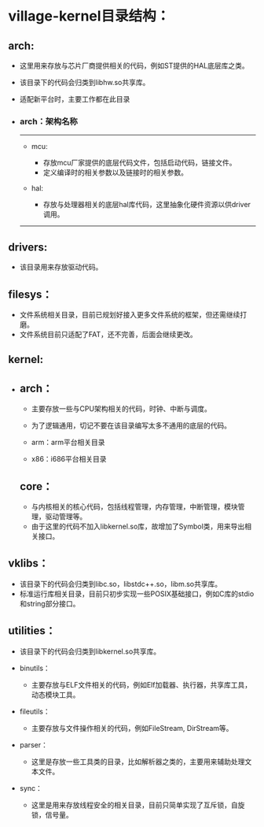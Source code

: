 # village-kernel目录结构：

## arch:
- 这里用来存放与芯片厂商提供相关的代码，例如ST提供的HAL底层库之类。
- 该目录下的代码会归类到libhw.so共享库。
- 适配新平台时，主要工作都在此目录

- ### arch：架构名称
	---
	- mcu:
		- 存放mcu厂家提供的底层代码文件，包括启动代码，链接文件。
		- 定义编译时的相关参数以及链接时的相关参数。

	- hal:
		- 存放与处理器相关的底层hal库代码，这里抽象化硬件资源以供driver调用。
	---- 

## drivers:
- 该目录用来存放驱动代码。

## filesys：
- 文件系统相关目录，目前已规划好接入更多文件系统的框架，但还需继续打磨。
- 文件系统目前只适配了FAT，还不完善，后面会继续更改。

## kernel:

- ## arch：
	- 主要存放一些与CPU架构相关的代码，时钟、中断与调度。
	- 为了逻辑通用，切记不要在该目录编写太多不通用的底层的代码。

	- arm：arm平台相关目录
	- x86：i686平台相关目录

	## core：
	- 与内核相关的核心代码，包括线程管理，内存管理，中断管理，模块管理，驱动管理等。
	- 由于这里的代码不加入libkernel.so库，故增加了Symbol类，用来导出相关接口。

## vklibs：
- 该目录下的代码会归类到libc.so，libstdc++.so，libm.so共享库。
- 标准运行库相关目录，目前只初步实现一些POSIX基础接口，例如C库的stdio和string部分接口。

## utilities：
- 该目录下的代码会归类到libkernel.so共享库。

- binutils：
	- 主要存放与ELF文件相关的代码，例如Elf加载器、执行器，共享库工具，动态模块工具。

- fileutils：
	- 主要存放与文件操作相关的代码，例如FileStream, DirStream等。

- parser：
	- 这里是存放一些工具类的目录，比如解析器之类的，主要用来辅助处理文本文件。

- sync：
	- 这里是用来存放线程安全的相关目录，目前只简单实现了互斥锁，自旋锁，信号量。
